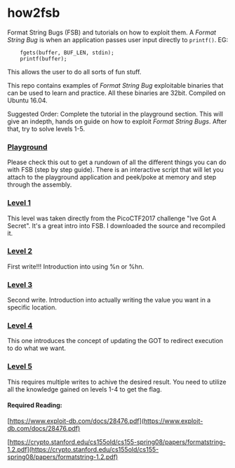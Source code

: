 # how2fsb
Format String Bugs (FSB) and tutorials on how to exploit them. 
A _Format String Bug_ is when an application passes user input directly to `printf()`. EG:
```
    fgets(buffer, BUF_LEN, stdin);
    printf(buffer);
```
This allows the user to do all sorts of fun stuff. 

This repo contains examples of _Format String Bug_ exploitable binaries that can be used to learn and practice. All these binaries are 32bit. Compiled on Ubuntu 16.04.

Suggested Order: Complete the tutorial in the playground section. This will give an indepth, hands on guide on how to exploit _Format String Bugs_. After that, try to solve levels 1-5.

### [Playground](./playground)
Please check this out to get a rundown of all the different things you can do with FSB (step by step guide). There is an interactive script that will let you attach to the playground application and peek/poke at memory and step through the assembly.

### [Level 1](./level1)
This level was taken directly from the PicoCTF2017 challenge "Ive Got A Secret". It's a great intro into FSB. I downloaded the source and recompiled it.

### [Level 2](./level2)
First write!!! Introduction into using %n or %hn.

### [Level 3](./level3)
Second write. Introduction into actually writing the value you want in a specific location.

### [Level 4](./level4)
This one introduces the concept of updating the GOT to redirect execution to do what we want.

### [Level 5](./level5)
This requires multiple writes to achive the desired result. You need to utilize all the knowledge gained on levels 1-4 to get the flag.

#### Required Reading:
[https://www.exploit-db.com/docs/28476.pdf](https://www.exploit-db.com/docs/28476.pdf)

[https://crypto.stanford.edu/cs155old/cs155-spring08/papers/formatstring-1.2.pdf](https://crypto.stanford.edu/cs155old/cs155-spring08/papers/formatstring-1.2.pdf)

